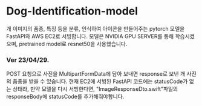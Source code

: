 # Dog-Identification-model
개 이미지의 품종, 특징 등을 분류, 인식하여 아이콘을 만들어주는 pytorch 모델을 FastAPI와 AWS EC2로 서빙합니다.
모델은 NVIDIA GPU SERVER를 통해 학습시켰으며, pretrained model로 resnet50을 사용했습니다. 

### Ver 23/04/29.
POST 요청으로 사진을 MultipartFormData에 담아 보내면 response로 보낸 개 사진의 품종을 받을 수 있습니다.
현재 EC2에 서빙된 FastAPI 코드에는 statusCode가 없는 상태라, 만약 모델을 다시 서빙한다면, "ImageResponseDto.swift"파일의 responseBody에 statusCode를 추가해줘야합니다. 

